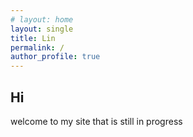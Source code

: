 ```yaml
---
# layout: home
layout: single
title: Lin
permalink: /
author_profile: true
---
```


<!-- ---
layout: home
author_profile: true
--- -->

## Hi

welcome to my site that is still in progress